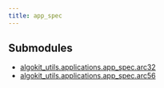 ```yaml
---
title: app_spec
---
```

## Submodules

* [algokit_utils.applications.app_spec.arc32](/reference/algokit-utils-py/api/applications/app_spec/arc32/)
* [algokit_utils.applications.app_spec.arc56](/reference/algokit-utils-py/api/applications/app_spec/arc56/)